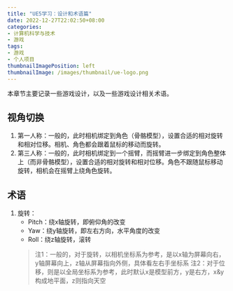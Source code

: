 ```yaml
---
title: "UE5学习：设计和术语篇"
date: 2022-12-27T22:02:50+08:00
categories:
- 计算机科学与技术
- 游戏
tags:
- 游戏
- 个人项目
thumbnailImagePosition: left
thumbnailImage: /images/thumbnail/ue-logo.png
---
```

本章节主要记录一些游戏设计，以及一些游戏设计相关术语。
<!--more-->

## 视角切换
1. 第一人称：一般的，此时相机绑定到角色（骨骼模型），设置合适的相对旋转和相对位移。相机、角色都会跟着鼠标的移动而旋转。
1. 第三人称：一般的，此时相机绑定到一个摇臂，而摇臂进一步绑定到角色整体上（而非骨骼模型），设置合适的相对旋转和相对位移。角色不跟随鼠标移动旋转，相机会在摇臂上绕角色旋转。

## 术语
1. 旋转：
    - Pitch：绕x轴旋转，即俯仰角的改变
    - Yaw：绕y轴旋转，即左右方向，水平角度的改变
    - Roll：绕z轴旋转，滚转
    > 注1：一般的，对于旋转，以相机坐标系为参考，是以x轴为屏幕向右，y轴屏幕向上，z轴从屏幕指向外侧，具体看左右手坐标系
    > 注2：对于位移，则是以全局坐标系为参考，此时默认x是模型前方，y是右方，x&y构成地平面，z则指向天空